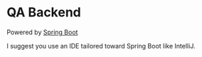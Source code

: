 # QA Backend

Powered by [Spring Boot](./https://spring.io/projects/spring-boot)

I suggest you use an IDE tailored toward Spring Boot like IntelliJ.
